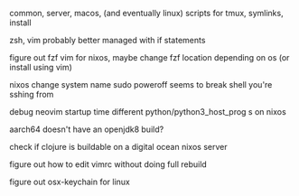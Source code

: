 common, server, macos, (and eventually linux) scripts for tmux, symlinks, install

zsh, vim probably better managed with if statements



figure out fzf vim for nixos, maybe change fzf location depending on os (or install using vim)

nixos change system name
sudo poweroff seems to break shell you're sshing from

debug neovim startup time
different python/python3_host_prog s on nixos


aarch64 doesn't have an openjdk8 build?


check if clojure is buildable on a digital ocean nixos server


figure out how to edit vimrc without doing full rebuild

figure out osx-keychain for linux
